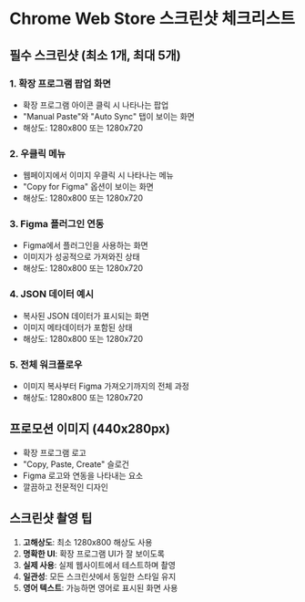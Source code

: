 # Chrome Web Store 스크린샷 체크리스트

## 필수 스크린샷 (최소 1개, 최대 5개)

### 1. 확장 프로그램 팝업 화면
- 확장 프로그램 아이콘 클릭 시 나타나는 팝업
- "Manual Paste"와 "Auto Sync" 탭이 보이는 화면
- 해상도: 1280x800 또는 1280x720

### 2. 우클릭 메뉴
- 웹페이지에서 이미지 우클릭 시 나타나는 메뉴
- "Copy for Figma" 옵션이 보이는 화면
- 해상도: 1280x800 또는 1280x720

### 3. Figma 플러그인 연동
- Figma에서 플러그인을 사용하는 화면
- 이미지가 성공적으로 가져와진 상태
- 해상도: 1280x800 또는 1280x720

### 4. JSON 데이터 예시
- 복사된 JSON 데이터가 표시되는 화면
- 이미지 메타데이터가 포함된 상태
- 해상도: 1280x800 또는 1280x720

### 5. 전체 워크플로우
- 이미지 복사부터 Figma 가져오기까지의 전체 과정
- 해상도: 1280x800 또는 1280x720

## 프로모션 이미지 (440x280px)
- 확장 프로그램 로고
- "Copy, Paste, Create" 슬로건
- Figma 로고와 연동을 나타내는 요소
- 깔끔하고 전문적인 디자인

## 스크린샷 촬영 팁
1. **고해상도**: 최소 1280x800 해상도 사용
2. **명확한 UI**: 확장 프로그램 UI가 잘 보이도록
3. **실제 사용**: 실제 웹사이트에서 테스트하며 촬영
4. **일관성**: 모든 스크린샷에서 동일한 스타일 유지
5. **영어 텍스트**: 가능하면 영어로 표시된 화면 사용
